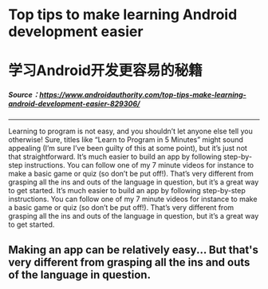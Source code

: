 # Top tips to make learning Android development easier
# 学习Android开发更容易的秘籍
##### Source：https://www.androidauthority.com/top-tips-make-learning-android-development-easier-829306/
------------------
Learning to program is not easy, and you shouldn’t let anyone else tell you otherwise! Sure, titles like “Learn to Program in 5 Minutes” might sound appealing (I’m sure I’ve been guilty of this at some point), but it’s just not that straightforward.
It’s much easier to build an app by following step-by-step instructions. You can follow one of my 7 minute videos for instance to make a basic game or quiz (so don’t be put off!). That’s very different from grasping all the ins and outs of the language in question, but it’s a great way to get started.
It’s much easier to build an app by following step-by-step instructions. You can follow one of my 7 minute videos for instance to make a basic game or quiz (so don’t be put off!). That’s very different from grasping all the ins and outs of the language in question, but it’s a great way to get started.

## Making an app can be relatively easy... But that's very different from grasping all the ins and outs of the language in question.
